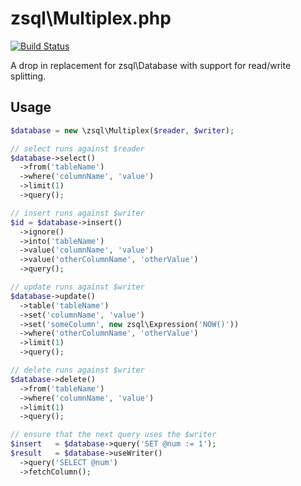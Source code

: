 # zsql\Multiplex.php

[![Build Status](https://travis-ci.org/BitKitchen/zsql-multiplex.svg)](https://travis-ci.org/BitKitchen/zsql-multiplex)

A drop in replacement for zsql\Database with support for read/write splitting.

## Usage

```php
$database = new \zsql\Multiplex($reader, $writer);

// select runs against $reader
$database->select()
  ->from('tableName')
  ->where('columnName', 'value')
  ->limit(1)
  ->query();

// insert runs against $writer
$id = $database->insert()
  ->ignore()
  ->into('tableName')
  ->value('columnName', 'value')
  ->value('otherColumnName', 'otherValue')
  ->query();

// update runs against $writer
$database->update()
  ->table('tableName')
  ->set('columnName', 'value')
  ->set('someColumn', new zsql\Expression('NOW()'))
  ->where('otherColumnName', 'otherValue')
  ->limit(1)
  ->query();

// delete runs against $writer
$database->delete()
  ->from('tableName')
  ->where('columnName', 'value')
  ->limit(1)
  ->query();

// ensure that the next query uses the $writer
$insert   = $database->query('SET @num := 1');
$result   = $database->useWriter()
  ->query('SELECT @num')
  ->fetchColumn();
```
